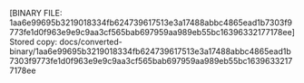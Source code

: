 [BINARY FILE: 1aa6e99695b3219018334fb624739617513e3a17488abbc4865ead1b7303f9773fe1d0f963e9e9c9aa3cf565bab697959aa989eb55bc16396332177178ee]
Stored copy: docs/converted-binary/1aa6e99695b3219018334fb624739617513e3a17488abbc4865ead1b7303f9773fe1d0f963e9e9c9aa3cf565bab697959aa989eb55bc16396332177178ee
